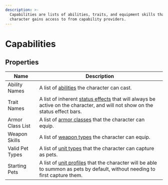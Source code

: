 ```yaml
---
description: >-
  Capabilities are lists of abilities, traits, and equipment skills that a
  character gains access to from capability providers.
---
```


# Capabilities

## Properties

| Name             | Description                                                                                                                                                                           |
| ---------------- | ------------------------------------------------------------------------------------------------------------------------------------------------------------------------------------- |
| Ability Names    | A list of [abilities](../scriptable-objects/abilities/) the character can cast.                                                                                                       |
| Trait Names      | A list of inherent [status effects](../scriptable-objects/ability-effects/status-effect.md) that will always be active on the character, and will not show on the status effect bars. |
| Armor Class List | A list of [armor classes](../scriptable-objects/armor-class.md) that the character can equip.                                                                                         |
| Weapon Skills    | A list of [weapon types](../scriptable-objects/weapon-skill.md) the character can equip.                                                                                              |
| Valid Pet Types  | A list of [unit types](../scriptable-objects/unit-type.md) that the character can capture as pets.                                                                                    |
| Starting Pets    | A list of [unit profiles](../scriptable-objects/unit-profile.md) that the character will be able to summon as pets by default, without needing to first capture them.                 |
